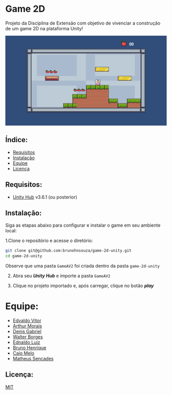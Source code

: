 # Game 2D

Projeto da Disciplina de Extensão com objetivo de vivenciar a construção de um game 2D na plataforma Unity!

![Game2d](.github/game2d.png) 

## Índice:

- [Requisitos](#requisitos)
- [Instalação](#instalação)
- [Equipe](#equipe)
- [Licença](#licença)

## Requisitos:

- [Unity Hub](https://unity.com/download) v3.6.1 (ou posterior)

## Instalação:

Siga as etapas abaixo para configurar e instalar o game em seu ambiente local:

1.Clone o repositório e acesse o diretório:

```bash
git clone git@github.com:brunohnsouza/game-2d-unity.git
cd game-2d-unity
```

Observe que uma pasta `GameAV2` foi criada dentro da pasta `game-2d-unity` 

2. Abra seu _**Unity Hub**_ e importe a pasta `GameAV2` 

3. Clique no projeto importado e, após carregar, clique no botão _**play**_

# Equipe:

- [Edvaldo Vitor](https://github.com/edvaldovitor250)
- [Arthur Morais](https://github.com/arthur-morais/)
- [Denis Gabriel](https://github.com/DenisGabriel017)
- [Walter Borges](https://github.com/wabpe)
- [Ednaldo Luiz](https://github.com/EdnaldoLuiz)
- [Bruno Henrique](https://github.com/brunohnsouza)
- [Caio Melo](https://github.com/CaioMelo10)
- [Matheus Sencades](https://github.com/SecondzzMSF)
  
## Licença:

[MIT](https://choosealicense.com/licenses/mit/)
